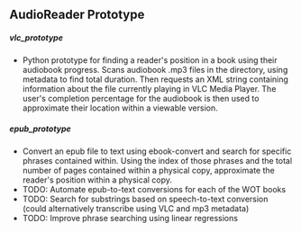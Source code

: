 ## AudioReader Prototype ##

##### vlc_prototype #####
+ Python prototype for finding a reader's position in a book using their 
audiobook progress. Scans audiobook .mp3 files in the directory, using
metadata to find total duration. Then requests an XML string containing
information about the file currently playing in VLC Media Player. The user's
completion percentage for the audiobook is then used to approximate their
location within a viewable version.

##### epub_prototype #####
+ Convert an epub file to text using ebook-convert and search for specific
phrases contained within. Using the index of those phrases and the total 
number of pages contained within a physical copy, approximate the reader's
position within a physical copy.
+ TODO: Automate epub-to-text conversions for each of the WOT books
+ TODO: Search for substrings based on speech-to-text conversion (could
alternatively transcribe using VLC and mp3 metadata)
+ TODO: Improve phrase searching using linear regressions

